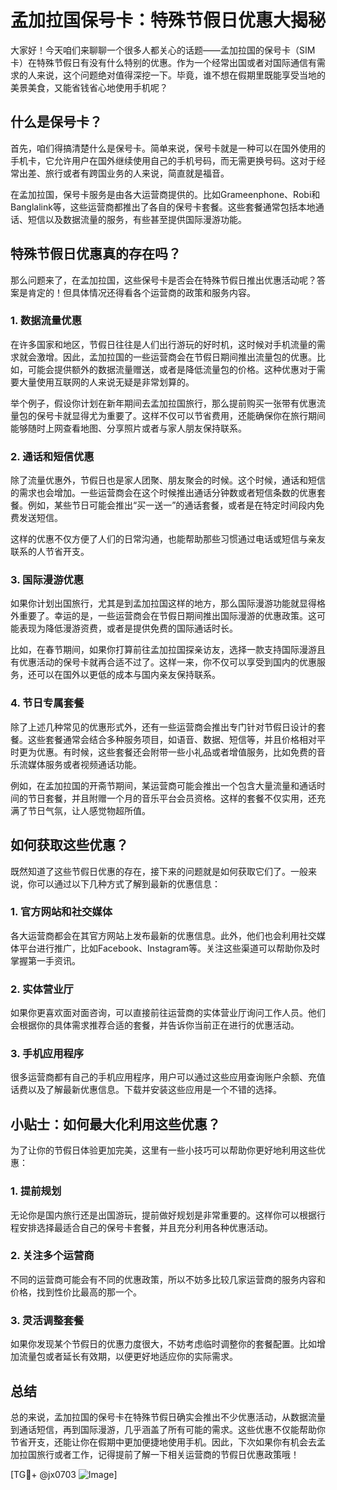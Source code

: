# 孟加拉国保号卡：特殊节假日优惠大揭秘

大家好！今天咱们来聊聊一个很多人都关心的话题——孟加拉国的保号卡（SIM卡）在特殊节假日有没有什么特别的优惠。作为一个经常出国或者对国际通信有需求的人来说，这个问题绝对值得深挖一下。毕竟，谁不想在假期里既能享受当地的美景美食，又能省钱省心地使用手机呢？

## 什么是保号卡？

首先，咱们得搞清楚什么是保号卡。简单来说，保号卡就是一种可以在国外使用的手机卡，它允许用户在国外继续使用自己的手机号码，而无需更换号码。这对于经常出差、旅行或者有跨国业务的人来说，简直就是福音。

在孟加拉国，保号卡服务是由各大运营商提供的。比如Grameenphone、Robi和Banglalink等，这些运营商都推出了各自的保号卡套餐。这些套餐通常包括本地通话、短信以及数据流量的服务，有些甚至提供国际漫游功能。

## 特殊节假日优惠真的存在吗？

那么问题来了，在孟加拉国，这些保号卡是否会在特殊节假日推出优惠活动呢？答案是肯定的！但具体情况还得看各个运营商的政策和服务内容。

### 1. 数据流量优惠

在许多国家和地区，节假日往往是人们出行游玩的好时机，这时候对手机流量的需求就会激增。因此，孟加拉国的一些运营商会在节假日期间推出流量包的优惠。比如，可能会提供额外的数据流量赠送，或者是降低流量包的价格。这种优惠对于需要大量使用互联网的人来说无疑是非常划算的。

举个例子，假设你计划在新年期间去孟加拉国旅行，那么提前购买一张带有优惠流量包的保号卡就显得尤为重要了。这样不仅可以节省费用，还能确保你在旅行期间能够随时上网查看地图、分享照片或者与家人朋友保持联系。

### 2. 通话和短信优惠

除了流量优惠外，节假日也是家人团聚、朋友聚会的时候。这个时候，通话和短信的需求也会增加。一些运营商会在这个时候推出通话分钟数或者短信条数的优惠套餐。例如，某些节日可能会推出“买一送一”的通话套餐，或者是在特定时间段内免费发送短信。

这样的优惠不仅方便了人们的日常沟通，也能帮助那些习惯通过电话或短信与亲友联系的人节省开支。

### 3. 国际漫游优惠

如果你计划出国旅行，尤其是到孟加拉国这样的地方，那么国际漫游功能就显得格外重要了。幸运的是，一些运营商会在节假日期间推出国际漫游的优惠政策。这可能表现为降低漫游资费，或者是提供免费的国际通话时长。

比如，在春节期间，如果你打算前往孟加拉国探亲访友，选择一款支持国际漫游且有优惠活动的保号卡就再合适不过了。这样一来，你不仅可以享受到国内的优惠服务，还可以在国外以更低的成本与国内亲友保持联系。

### 4. 节日专属套餐

除了上述几种常见的优惠形式外，还有一些运营商会推出专门针对节假日设计的套餐。这些套餐通常会结合多种服务项目，如语音、数据、短信等，并且价格相对平时更为优惠。有时候，这些套餐还会附带一些小礼品或者增值服务，比如免费的音乐流媒体服务或者视频通话功能。

例如，在孟加拉国的开斋节期间，某运营商可能会推出一个包含大量流量和通话时间的节日套餐，并且附赠一个月的音乐平台会员资格。这样的套餐不仅实用，还充满了节日气氛，让人感觉物超所值。

## 如何获取这些优惠？

既然知道了这些节假日优惠的存在，接下来的问题就是如何获取它们了。一般来说，你可以通过以下几种方式了解到最新的优惠信息：

### 1. 官方网站和社交媒体

各大运营商都会在其官方网站上发布最新的优惠信息。此外，他们也会利用社交媒体平台进行推广，比如Facebook、Instagram等。关注这些渠道可以帮助你及时掌握第一手资讯。

### 2. 实体营业厅

如果你更喜欢面对面咨询，可以直接前往运营商的实体营业厅询问工作人员。他们会根据你的具体需求推荐合适的套餐，并告诉你当前正在进行的优惠活动。

### 3. 手机应用程序

很多运营商都有自己的手机应用程序，用户可以通过这些应用查询账户余额、充值话费以及了解最新优惠信息。下载并安装这些应用是一个不错的选择。

## 小贴士：如何最大化利用这些优惠？

为了让你的节假日体验更加完美，这里有一些小技巧可以帮助你更好地利用这些优惠：

### 1. 提前规划

无论你是国内旅行还是出国游玩，提前做好规划是非常重要的。这样你可以根据行程安排选择最适合自己的保号卡套餐，并且充分利用各种优惠活动。

### 2. 关注多个运营商

不同的运营商可能会有不同的优惠政策，所以不妨多比较几家运营商的服务内容和价格，找到性价比最高的那一个。

### 3. 灵活调整套餐

如果你发现某个节假日的优惠力度很大，不妨考虑临时调整你的套餐配置。比如增加流量包或者延长有效期，以便更好地适应你的实际需求。

## 总结

总的来说，孟加拉国的保号卡在特殊节假日确实会推出不少优惠活动，从数据流量到通话短信，再到国际漫游，几乎涵盖了所有可能的需求。这些优惠不仅能帮助你节省开支，还能让你在假期中更加便捷地使用手机。因此，下次如果你有机会去孟加拉国旅行或者工作，记得提前了解一下相关运营商的节假日优惠政策哦！

[TG💪+ @jx0703 ![Image](https://github.com/user-attachments/assets/dbca1d08-cadb-493c-b0ec-ad6f7a83f270)]